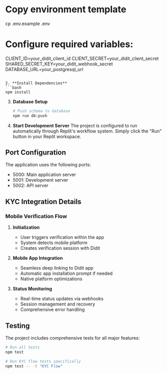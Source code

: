 # Copy environment template
   cp .env.example .env

   # Configure required variables:
   CLIENT_ID=your_didit_client_id
   CLIENT_SECRET=your_didit_client_secret
   SHARED_SECRET_KEY=your_didit_webhook_secret
   DATABASE_URL=your_postgresql_url
   ```

2. **Install Dependencies**
   ```bash
   npm install
   ```

3. **Database Setup**
   ```bash
   # Push schema to database
   npm run db:push
   ```

4. **Start Development Server**
   The project is configured to run automatically through Replit's workflow system.
   Simply click the "Run" button in your Replit workspace.

## Port Configuration

The application uses the following ports:
- 5000: Main application server
- 5001: Development server
- 5002: API server

## KYC Integration Details

### Mobile Verification Flow

1. **Initialization**
   - User triggers verification within the app
   - System detects mobile platform
   - Creates verification session with Didit

2. **Mobile App Integration**
   - Seamless deep linking to Didit app
   - Automatic app installation prompt if needed
   - Native platform optimizations

3. **Status Monitoring**
   - Real-time status updates via webhooks
   - Session management and recovery
   - Comprehensive error handling

## Testing

The project includes comprehensive tests for all major features:

```bash
# Run all tests
npm test

# Run KYC flow tests specifically
npm test -- -t "KYC Flow"